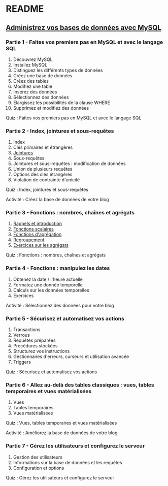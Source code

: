 # README

## [Administrez vos bases de données avec MySQL](https://openclassrooms.com/fr/courses/1959476-administrez-vos-bases-de-donnees-avec-mysql)

### Partie 1 - Faites vos premiers pas en MySQL et avec le langage SQL

1. Découvrez MySQL
2. Installez MySQL
3. Distinguez les différents types de données
4. Créez une base de données
5. Créez des tables
6. Modifiez une table
7. Insérez des données
8. Sélectionnez des données
9. Élargissez les possibilités de la clause WHERE
10. Supprimez et modifiez des données

Quiz : Faites vos premiers pas en MySQL et avec le langage SQL

### Partie 2 - Index, jointures et sous-requêtes

1. Index
2. Clés primaires et étrangères
3. [Jointures](II-index-jointures-sous-requetes/03-jointures.md)
4. Sous-requêtes
5. Jointures et sous-requêtes : modification de données
6. Union de plusieurs requêtes
7. Options des clés étrangères
8. Violation de contrainte d'unicité

Quiz : Index, jointures et sous-requêtes

Activité : Créez la base de données de votre blog

### Partie 3 - Fonctions : nombres, chaînes et agrégats

1. [Rappels et introduction](III-fonctions-nombres-chaines-agregats/01-rappels-et-introduction.md)
2. [Fonctions scalaires](III-fonctions-nombres-chaines-agregats/02-fonctions-scalaires.md)
3. [Fonctions d'agrégation](III-fonctions-nombres-chaines-agregats/03-fonctions-d'agregation.md)
4. [Regroupement](III-fonctions-nombres-chaines-agregats/04-regroupement.md)
5. [Exercices sur les agrégats](III-fonctions-nombres-chaines-agregats/05-exercices-sur-les-agregats.md)

Quiz : Fonctions : nombres, chaînes et agrégats

### Partie 4 - Fonctions : manipulez les dates

1. Obtenez la date / l'heure actuelle
2. Formatez une donnée temporelle
3. Calculs sur les données temporelles
4. Exercices

Activité : Sélectionnez des données pour votre blog

### Partie 5 - Sécurisez et automatisez vos actions

1. Transactions
2. Verrous
3. Requêtes préparées
4. Procédures stockées
5. Structurez vos instructions
6. Gestionnaires d'erreurs, curseurs et utilisation avancée
7. Triggers

Quiz : Sécurisez et automatisez vos actions

### Partie 6 - Allez au-delà des tables classiques : vues, tables temporaires et vues matérialisées

1. Vues
2. Tables temporaires
3. Vues matérialisées

Quiz : Vues, tables temporaires et vues matérialisées

Activité : Améliorez la base de données de votre blog

### Partie 7 - Gérez les utilisateurs et configurez le serveur

1. Gestion des utilisateurs
2. Informations sur la base de données et les requêtes
3. Configuration et options

Quiz : Gérez les utilisateurs et configurez le serveur